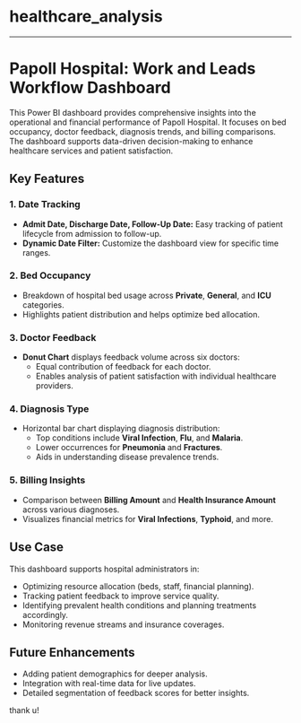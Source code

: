 # healthcare_analysis

---

# Papoll Hospital: Work and Leads Workflow Dashboard

This Power BI dashboard provides comprehensive insights into the operational and financial performance of Papoll Hospital. It focuses on bed occupancy, doctor feedback, diagnosis trends, and billing comparisons. The dashboard supports data-driven decision-making to enhance healthcare services and patient satisfaction.

## Key Features

### 1. **Date Tracking**
   - **Admit Date, Discharge Date, Follow-Up Date:** Easy tracking of patient lifecycle from admission to follow-up.
   - **Dynamic Date Filter:** Customize the dashboard view for specific time ranges.

### 2. **Bed Occupancy**
   - Breakdown of hospital bed usage across **Private**, **General**, and **ICU** categories.
   - Highlights patient distribution and helps optimize bed allocation.

### 3. **Doctor Feedback**
   - **Donut Chart** displays feedback volume across six doctors:
     - Equal contribution of feedback for each doctor.
     - Enables analysis of patient satisfaction with individual healthcare providers.

### 4. **Diagnosis Type**
   - Horizontal bar chart displaying diagnosis distribution:
     - Top conditions include **Viral Infection**, **Flu**, and **Malaria**.
     - Lower occurrences for **Pneumonia** and **Fractures**.
     - Aids in understanding disease prevalence trends.

### 5. **Billing Insights**
   - Comparison between **Billing Amount** and **Health Insurance Amount** across various diagnoses.
   - Visualizes financial metrics for **Viral Infections**, **Typhoid**, and more.

## Use Case
This dashboard supports hospital administrators in:
- Optimizing resource allocation (beds, staff, financial planning).
- Tracking patient feedback to improve service quality.
- Identifying prevalent health conditions and planning treatments accordingly.
- Monitoring revenue streams and insurance coverages.

## Future Enhancements
- Adding patient demographics for deeper analysis.
- Integration with real-time data for live updates.
- Detailed segmentation of feedback scores for better insights.

thank u!
